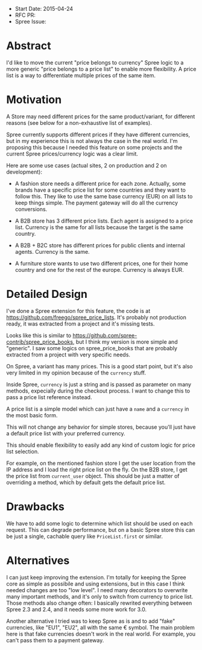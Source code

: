 - Start Date: 2015-04-24
- RFC PR:
- Spree Issue:

# Abstract

I'd like to move the current "price belongs to currency" Spree logic to a more
generic "price belongs to a price list" to enable more flexibility.
A price list is a way to differentiate multiple prices of the same item.

# Motivation

A Store may need different prices for the same product/variant, for
different reasons (see below for a non-exhaustive list of examples).

Spree currently supports different prices if they have different currencies,
but in my experience this is not always the case in the real world.
I'm proposing this because I needed this feature on some projects and the
current Spree prices/currency logic was a clear limit.

Here are some use cases (actual sites, 2 on production and 2 on development):

* A fashion store needs a different price for each zone. Actually, some brands
have a specific price list for some countries and they want to follow this.
They like to use the same base currency (EUR) on all lists to keep things simple.
The payment gateway will do all the currency conversions.

* A B2B store has 3 different price lists. Each agent is assigned to a price
list. Currency is the same for all lists because the target is the same country.

* A B2B + B2C store has different prices for public clients and internal
agents. Currency is the same.

* A furniture store wants to use two different prices, one for their home
country and one for the rest of the europe. Currency is always EUR.

# Detailed Design

I've done a Spree extension for this feature, the code is at
https://github.com/freego/spree_price_lists.
It's probably not production ready, it was extracted from a project and it's
missing tests.

Looks like this is similar to https://github.com/spree-contrib/spree_price_books,
but I think my version is more simple and "generic".
I saw some logics on spree_price_books that are probably extracted from a
project with very specific needs.

On Spree, a variant has many prices. This is a good start point, but it's also
very limited in my opinion because of the `currency` stuff.

Inside Spree, `currency` is just a string and is passed as parameter on many
methods, expecially during the checkout process.
I want to change this to pass a price list reference instead.

A price list is a simple model which can just have a `name` and a `currency` in
the most basic form.

This will not change any behavior for simple stores, because you'll just have
a default price list with your preferred currency.

This should enable flexibility to easily add any kind of custom logic for price
list selection.

For example, on the mentioned fashion store I get the user location from the IP
address and I load the right price list on the fly.
On the B2B store, I get the price list from `current_user` object.
This should be just a matter of overriding a method, which by default gets the
default price list.

# Drawbacks

We have to add some logic to determine which list should be used on each
request.
This can degrade performance, but on a basic Spree store this can be just a
single, cachable query like `PriceList.first` or similar.

# Alternatives

I can just keep improving the extension.
I'm totally for keeping the Spree core as simple as possibile and using
extensions, but in this case I think needed changes are too "low level".
I need many decorators to overwrite many important methods, and it's only to
switch from currency to price list.
Those methods also change often: I basically rewrited everything between Spree
2.3 and 2.4, and it needs some more work for 3.0.

Another alternative I tried was to keep Spree as is and to add "fake"
currencies, like "EU1", "EU2", all with the same € symbol.
The main problem here is that fake currencies doesn't work in the real world.
For example, you can't pass them to a payment gateway.
